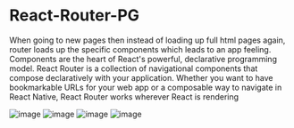 # React-Router-PG

When going to new pages then instead of loading up full html pages again, router loads up the specific components which leads to an app feeling.
Components are the heart of React's powerful, declarative programming model. React Router is a collection of navigational components that compose declaratively with your application. Whether you want to have bookmarkable URLs for your web app or a composable way to navigate in React Native, React Router works wherever React is rendering

![image](https://user-images.githubusercontent.com/57283161/82790334-80648180-9e89-11ea-9028-6d1595097cc8.png)
![image](https://user-images.githubusercontent.com/57283161/82790361-8fe3ca80-9e89-11ea-856a-af589c81adcc.png)
![image](https://user-images.githubusercontent.com/57283161/82790426-a722b800-9e89-11ea-878d-1cd22cf6b654.png)
![image](https://user-images.githubusercontent.com/57283161/82790460-b73a9780-9e89-11ea-9b1a-7b11e1f10552.png)


